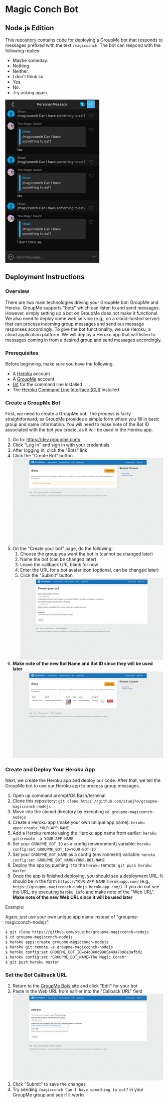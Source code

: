 # Magic Conch Bot
## Node.js Edition

This repository contains code for deploying a GroupMe bot that responds to
messages prefixed with the text `/magicconch`. The bot can respond with the
following replies:

* Maybe someday.
* Nothing.
* Neither.
* I don't think so.
* Yes.
* No.
* Try asking again.

<img src="images/example.png" alt="Example Magic Conch Interaction" width="300"/>

## Deployment Instructions

### Overview

There are two main technologies driving your GroupMe bot: GroupMe and Heroku.
GroupMe supports "bots" which can listen to and send messages. However, simply
setting up a bot on GroupMe does not make it functional. We also need to deploy
some web service (e.g., on a cloud-hosted server) that can process incoming
group messages and send out message responses accordingly. To give the bot
functionality, we use Heroku, a cloud application platform. We will deploy a
Heroku app that will listen to messages coming in from a desired group and send messages accordingly.

### Prerequisites

Before beginning, make sure you have the following:

* A [Heroku](https://www.heroku.com/home) account
* A [GroupMe](https://groupme.com/) account
* [Git](https://git-scm.com/downloads) for the command line installed
* The [Heroku Command Line Interface (CLI)](https://devcenter.heroku.com/articles/heroku-cli) installed

### Create a GroupMe Bot

First, we need to create a GroupMe bot. The process is fairly straightforward,
as GroupMe provides a simple form where you fill in basic group and name
information. You will need to make note of the Bot ID associated with the bot
you create, as it will be used in the Heroku app.

1. Go to: https://dev.groupme.com/
1. Click "Log In" and sign in with your credentials
1. After logging in, click the "Bots" link
1. Click the "Create Bot" button
![Bots Page Empty](images/groupme_bots_empty.png)
1. On the "Create your bot" page, do the following:
   1. Choose the group you want the bot in (cannot be changed later)
   1. Name the bot (can be changed later)
   1. Leave the callback URL blank for now
   1. Enter the URL for a bot avatar icon (optional, can be changed later)
   1. Click the "Submit" button
![Create Bot Form](images/groupme_create_bot.png)
1. **Make note of the new Bot Name and Bot ID since they will be used later**
![Bots List with a Bot](images/groupme_bots_created.png)

### Create and Deploy Your Heroku App

Next, we create the Heroku app and deploy our code. After that, we tell the
GroupMe bot to use our Heroku app to process group messages.

1. Open up command prompt/Git Bash/terminal
1. Clone this repository: `git clone https://github.com/stuejho/groupme-magicconch-nodejs`
1. Move into the cloned directory by executing `cd groupme-magicconch-nodejs`
1. Create a Heroku app (make your own unique app name): `heroku apps:create YOUR-APP-NAME`
1. Add a Heroku remote using the Heroku app name from earlier: `heroku git:remote -a YOUR-APP-NAME`
1. Set your `GROUPME_BOT_ID` as a config (environment) variable: `heroku config:set GROUPME_BOT_ID=YOUR-BOT-ID`
1. Set your `GROUPME_BOT_NAME` as a config (environment) variable: `heroku config:set GROUPME_BOT_NAME=YOUR-BOT-NAME`
1. Deploy the app by pushing it to the `heroku` remote: `git push heroku master`
1. Once the app is finished deploying, you should see a deployment URL. It
   should be in the form `https://YOUR-APP-NAME.herokuapp.com/` (e.g., 
   `https://groupme-magicconch-nodejs.herokuapp.com/`). If you do not see the 
   URL, try executing `heroku info` and make note of the "Web URL". **Make note 
   of the new Web URL since it will be used later**

Example:

Again, just use your own unique app name instead of "groupme-magicconch-nodejs".

```console
$ git clone https://github.com/stuejho/groupme-magicconch-nodejs
$ cd groupme-magicconch-nodejs
$ heroku apps:create groupme-magicconch-nodejs
$ heroku git:remote -a groupme-magicconch-nodejs
$ heroku config:set GROUPME_BOT_ID=c4d0e0d9985e49a7096a3afbd2
$ heroku config:set "GROUPME_BOT_NAME=The Magic Conch"
$ git push heroku master
```

### Set the Bot Callback URL

1. Return to the [GroupMe Bots](https://dev.groupme.com/) site and click "Edit"
   for your bot
1. Paste in the Web URL from earlier into the "Callback URL" field
![Add Callback URL to Bot](images/groupme_add_callback.png)
1. Click "Submit" to save the changes
1. Try sending `/magicconch Can I have something to eat?` in your GroupMe group and
   see if it works
